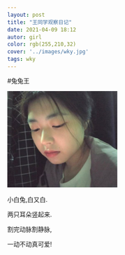 ```yaml
---
layout: post
title: "王同学观察日记"
date: 2021-04-09 18:12
autor: girl
color: rgb(255,210,32)
cover: '../images/wky.jpg'
tags: wky
---
```

#兔兔王

<img src="./images/wang1.jpg" width=50%>

小白兔,白又白.

两只耳朵竖起来.

割完动脉割静脉,

一动不动真可爱!

